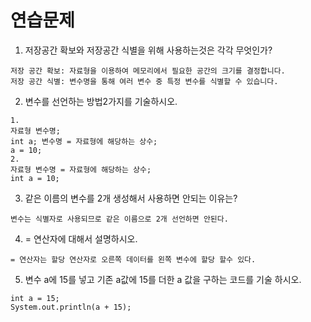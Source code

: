 #  연습문제 
1. 저장공간 확보와 저장공간 식별을 위해 사용하는것은 각각 무엇인가?

```
저장 공간 확보: 자료형을 이용하여 메모리에서 필요한 공간의 크기를 결정합니다. 
저장 공간 식별: 변수명을 통해 여러 변수 중 특정 변수를 식별할 수 있습니다. 
```

2. 변수를 선언하는 방법2가지를 기술하시오. 
```
1.
자료형 변수명;
int a; 변수명 = 자료형에 해당하는 상수; 
a = 10; 
2. 
자료형 변수명 = 자료형에 해당하는 상수; 
int a = 10;
```

3. 같은 이름의 변수를 2개 생성해서 사용하면 안되는 이유는? 
```
변수는 식별자로 사용되므로 같은 이름으로 2개 선언하면 안된다.
```

4. = 연산자에 대해서 설명하시오. 
```
= 연산자는 할당 연산자로 오른쪽 데이터를 왼쪽 변수에 할당 할수 있다. 
```

5. 변수 a에 15를 넣고 기존 a값에 15를 더한 a 값을 구하는 코드를 기술 하시오.
```
int a = 15;
System.out.println(a + 15);
```
